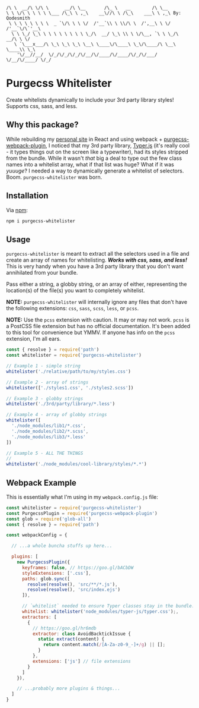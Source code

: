 ```

/\ \  __/\ \/\ \      __/\ \__       /\_ \   __        /\ \__
\ \ \/\ \ \ \ \ \___ /\_\ \ ,_\    __\//\ \ /\_\    ___\ \ ,_\ By: Qodesmith
 \ \ \ \ \ \ \ \  _ `\/\ \ \ \/  /'__`\\ \ \\/\ \  /',__\ \ \/  /'__`\/\`'__\
  \ \ \_/ \_\ \ \ \ \ \ \ \ \ \_/\  __/ \_\ \\ \ \/\__, `\ \ \_/\  __/\ \ \/
   \ `\___x___/\ \_\ \_\ \_\ \__\ \____\/\____\ \_\/\____/\ \__\ \____\\ \_\
    '\/__//__/  \/_/\/_/\/_/\/__/\/____/\/____/\/_/\/___/  \/__/\/____/ \/_/

```

# Purgecss Whitelister

Create whitelists dynamically to include your 3rd party library styles! Supports css, sass, and less.


## Why this package?

While rebuilding my [personal site](http://aaroncordova.xyz) in React and using webpack + [purgecss-webpack-plugin](https://github.com/FullHuman/purgecss-webpack-plugin), I noticed that my 3rd party library, [Typer.js](https://github.com/qodesmith/typer) (it's really cool - it types things out on the screen like a typewriter), had its styles stripped from the bundle. While it wasn't _that_ big a deal to type out the few class names into a whitelist array, what if that list was huge? What if it was _yuuuge_? I needed a way to dynamically generate a whitelist of selectors. Boom. `purgecss-whitelister` was born.


## Installation

Via [npm](https://www.npmjs.com/package/purgecss-whitelister):

```bash
npm i purgecss-whitelister
```


## Usage

`purgecss-whitelister` is meant to extract all the selectors used in a file and create an array of names for whitelisting. ***Works with css, sass, and less!*** This is very handy when you have a 3rd party library that you don't want annihilated from your bundle.

Pass either a string, a globby string, or an array of either, representing the location(s) of the file(s) you want to completely whitelist.

**NOTE:** `purgecss-whitelister` will internally ignore any files that don't have the following extensions: `css`, `sass`, `scss`, `less`, or `pcss`.

**NOTE:** Use the `pcss` extension with caution. It may or may not work. `pcss` is a PostCSS file extension but has no official documentation. It's been added to this tool for convenience but YMMV. If anyone has info on the `pcss` extension, I'm all ears.

```javascript
const { resolve } = require('path')
const whitelister = require('purgecss-whitelister')

// Example 1 - simple string
whitelister('./relative/path/to/my/styles.css')

// Example 2 - array of strings
whitelister(['./styles1.css', './styles2.scss'])

// Example 3 - globby strings
whitelister('./3rd/party/library/*.less')

// Example 4 - array of globby strings
whitelister([
  './node_modules/lib1/*.css',
  './node_modules/lib2/*.scss',
  './node_modules/lib3/*.less'
])

// Example 5 - ALL THE THINGS
//
whitelister('./node_modules/cool-library/styles/*.*')
```

## Webpack Example

This is essentially what I'm using in my `webpack.config.js` file:
```javascript
const whitelister = require('purgecss-whitelister')
const PurgecssPlugin = require('purgecss-webpack-plugin')
const glob = require('glob-all')
const { resolve } = require('path')

const webpackConfig = {

  // ...a whole buncha stuffs up here...

  plugins: [
    new PurgecssPlugin({
      keyframes: false, // https://goo.gl/bACbDW
      styleExtensions: ['.css'],
      paths: glob.sync([
        resolve(resolve(), 'src/**/*.js'),
        resolve(resolve(), 'src/index.ejs')
      ]),

      // `whitelist` needed to ensure Typer classes stay in the bundle.
      whitelist: whitelister('node_modules/typer-js/typer.css');,
      extractors: [
        {
          // https://goo.gl/hr6mdb
          extractor: class AvoidBacktickIssue {
            static extract(content) {
              return content.match(/[A-Za-z0-9_-]+/g) || [];
            }
          },
          extensions: ['js'] // file extensions
        }
      ]
    }),

    // ...probably more plugins & things...
  ]
}
```
